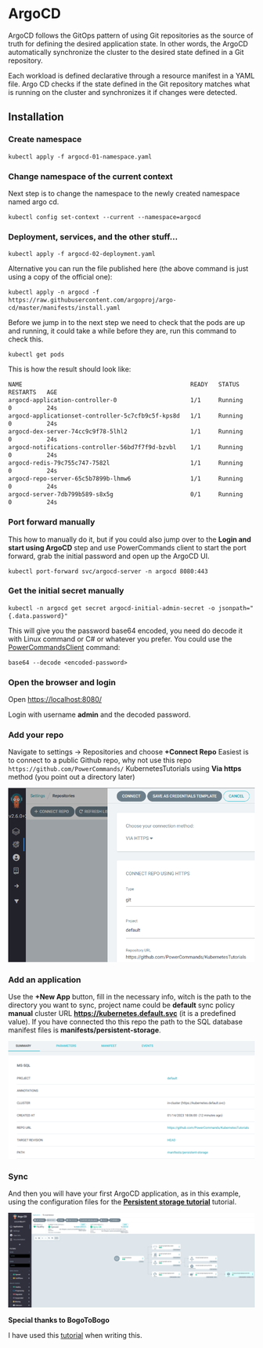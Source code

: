 # ArgoCD
ArgoCD follows the GitOps pattern of using Git repositories as the source of truth for defining the desired application state. In other words, the ArgoCD automatically synchronize the cluster to the desired state defined in a Git repository.

Each workload is defined declarative through a resource manifest in a YAML file. Argo CD checks if the state defined in the Git repository matches what is running on the cluster and synchronizes it if changes were detected.
## Installation

### Create namespace
```
kubectl apply -f argocd-01-namespace.yaml
```
### Change namespace of the current context
Next step is to change the namespace to the newly created namespace named argo cd.
```
kubectl config set-context --current --namespace=argocd
```
### Deployment, services, and the other stuff...
```
kubectl apply -f argocd-02-deployment.yaml
```
Alternative you can run the file published here (the above command is just using a copy of the official one):
```
kubectl apply -n argocd -f https://raw.githubusercontent.com/argoproj/argo-cd/master/manifests/install.yaml
```
Before we jump in to the next step we need to check that the pods are up and running, it could take a while before they are, run this command to check this.
```
kubectl get pods
```
This is how the result should look like:
```
NAME                                                READY   STATUS    RESTARTS   AGE
argocd-application-controller-0                     1/1     Running   0          24s
argocd-applicationset-controller-5c7cfb9c5f-kps8d   1/1     Running   0          24s
argocd-dex-server-74cc9c9f78-5lhl2                  1/1     Running   0          24s
argocd-notifications-controller-56bd7f7f9d-bzvbl    1/1     Running   0          24s
argocd-redis-79c755c747-7582l                       1/1     Running   0          24s
argocd-repo-server-65c5b7899b-lhmw6                 1/1     Running   0          24s
argocd-server-7db799b589-s8x5g                      0/1     Running   0          24s
```
### Port forward manually
This how to manually do it, but if you could also jump over to the **Login and start using ArgoCD** step and use PowerCommands client to start the port forward, grab the initial password and open up the ArgoCD UI.
```
kubectl port-forward svc/argocd-server -n argocd 8080:443 
```
### Get the initial secret manually
```
kubectl -n argocd get secret argocd-initial-admin-secret -o jsonpath="{.data.password}"
```
This will give you the password base64 encoded, you need do decode it with Linux command or C# or whatever you prefer. You could use the [PowerCommandsClient](../PowerCommandsClient/) command:
```
base64 --decode <encoded-password>
```
### Open the browser and login
Open [https://localhost:8080/](https://localhost:8080/)

Login with username **admin** and the decoded password.

### Add your repo
Navigate to settings -> Repositories and choose **+Connect Repo**
Easiest is to connect to a public Github repo, why not use this repo ```https://github.com/PowerCommands/``` KubernetesTutorials using **Via https** method (you point out a directory later)

![Alt text](images/argocd_connect_repo.png?raw=true "Argo CD add repository screenshot")


### Add an application
Use the **+New App** button, fill in the necessary info, witch is the path to the directory you want to sync, project name could be **default** sync policy **manual** cluster URL **https://kubernetes.default.svc** (it is a predefined value). If you have connected tho this repo the path to the SQL database manifest files is **manifests/persistent-storage**.

![Alt text](images/argocd_app.png?raw=true "Argo CD create app screenshot")

### Sync
And then you will have your first ArgoCD application, as in this example, using the configuration files for the **[Persistent storage tutorial](../src/persistent-storage/)** tutorial.

![Alt text](images/tool_argocd_1.png?raw=true "Argo CD screenshot")

**Special thanks to BogoToBogo**

I have used this [tutorial](https://www.bogotobogo.com/DevOps/Docker/Docker_Kubernetes_ArgoCD_on_Kubernetes_cluster.php) when writing this.

